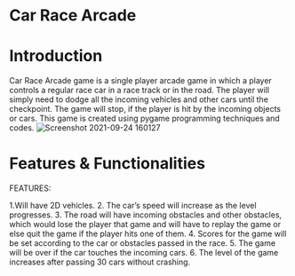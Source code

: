 # Car Race Arcade

# Introduction

Car Race Arcade game is a single player arcade game in which a player controls a regular race car in a race track or in the road. The player will simply need to dodge all the incoming vehicles and other cars until the checkpoint. The game will stop, if the player is hit by the incoming objects or cars. This game is created using pygame programming techniques and codes.
![Screenshot 2021-09-24 160127](https://user-images.githubusercontent.com/84695167/135124751-bb4ab37e-867b-4519-b5a9-6e9c6285440c.jpg)

# Features & Functionalities 


FEATURES:

1.Will have 2D vehicles.
2. The car’s speed will increase as the level progresses.
3. The road will have incoming obstacles and other obstacles, which would lose the player that game and will have to replay the game or else quit the game if the player hits one of them.
4. Scores for the game will be set according to the car or obstacles passed in the race.
5. The game will be over if the car touches the incoming cars.
6. The level of the game increases after passing 30 cars without crashing.

